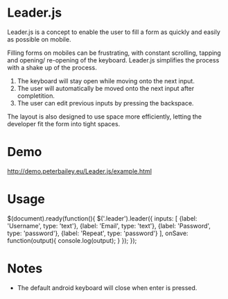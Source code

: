 Leader.js
=========

Leader.js is a concept to enable the user to fill a form as quickly and easily as possible on mobile.

Filling forms on mobiles can be frustrating, with constant scrolling, tapping and opening/ re-opening of the keyboard. Leader.js simplifies the process with a shake up of the process.

1. The keyboard will stay open while moving onto the next input.
2. The user will automatically be moved onto the next input after completition.
3. The user can edit previous inputs by pressing the backspace.

The layout is also designed to use space more efficiently, letting the developer fit the form into tight spaces.

Demo
====

http://demo.peterbailey.eu/Leader.js/example.html

Usage
=====

<div class="leader"></div> 

$(document).ready(function(){
    $('.leader').leader({
        inputs: [
            {label: 'Username', type: 'text'},
            {label: 'Email', type: 'text'},
            {label: 'Password', type: 'password'},
            {label: 'Repeat', type: 'password'}
        ],
        onSave: function(output){
            console.log(output);
        }
    });
});

Notes
=====

- The default android keyboard will close when enter is pressed.